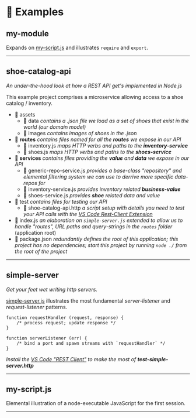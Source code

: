 # 🎯 Examples

## my-module

Expands on [my-script.js](#my-script-js) and illustrates `require` and `export`.

----

## shoe-catalog-api

*An under-the-hood look at how a REST API get's implemented in Node.js*

This example project comprises a microservice allowing access to a shoe catalog / inventory.

* 📂 assets
  * 📂 data *contains a .json file we load as a set of shoes that exist in the world (our domain model)*
  * 📂 images *contains images of shoes in the .json*
* 📂 **routes** *contains files named for all the **routes** we expose in our API*
  * 📄 inventory.js *maps HTTP verbs and paths to the **inventory-service***
  * 📄 shoes.js *maps HTTP verbs and paths to the **shoes-service***
* 📂 **services** *contains files providing the **value** and **data** we expose in our API*
  * 📄 generic-repo-service.js *provides a base-class "repository" and elemental filtering system we can use to derrive more specific data-repos for*
  * 📄 inventory-service.js *provides inventory related **business-value***
  * 📄 shoes-service.js *provides **shoe** related data and value*
* 📂 test *contains files for testing our API*
  * 📄 shoe-catalog-api.http *a script setup with details you need to test your API calls with the [VS Code Rest-Client Extension](https://marketplace.visualstudio.com/items?itemName=humao.rest-client)*
* 📄 index.js *an elaboration on `simple-server.js` extended to allow us to handle "routes", URL paths and query-strings in the `routes` folder* (application root)
* 📄 package.json *redundantly defines the root of this application; this project has no dependencies; start this project by running `node ./` from the root of the project*


----

## simple-server

*Get your feet wet writing http servers.*

[simple-server.js](simple-server.js) illustrates the most fundamental *server-listener* and *request-listener* patterns.


```
function requestHandler (request, response) {
    /* process request; update response */
}

function serverListener (err) {
    /* bind a port and spawn streams with `requestHandler` */
}
```

*Install the [VS Code "REST Client"](https://marketplace.visualstudio.com/items?itemName=humao.rest-client) to make the most of **test-simple-server.http***

---

## my-script.js

Elemental illustration of a node-executable JavaScript for the first session.

----